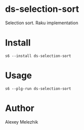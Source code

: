 # ds-selection-sort

Selection sort. Raku implementation

# Install

    s6 --install ds-selection-sort

# Usage

    s6 --plg-run ds-selection-sort

# Author

Alexey Melezhik

